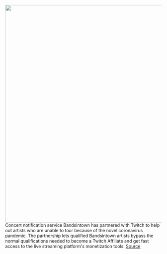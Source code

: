 <img src='https://cdn.vox-cdn.com/thumbor/yWBFcNWc4qR3vTetbfLEWmtecxc=/0x0:1728x1152/1200x800/filters:focal(726x438:1002x714)/cdn.vox-cdn.com/uploads/chorus_image/image/66549906/Bandsintown_Logo_Blue_Square.0.jpg' width='700px' /><br/>
Concert notification service Bandsintown has partnered with Twitch to help out artists who are unable to tour because of the novel coronavirus pandemic. The partnership lets qualified Bandsintown artists bypass the normal qualifications needed to become a Twitch Affiliate and get fast access to the live streaming platform's monetization tools.
<a href='https://www.theverge.com/2020/3/24/21193190/twitch-bandsintown-artists-affiliate-program-coronavirus-pandemic'> Source <a/>